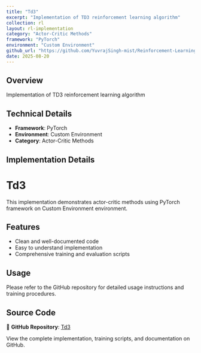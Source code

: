 ```yaml
---
title: "Td3"
excerpt: "Implementation of TD3 reinforcement learning algorithm"
collection: rl
layout: rl-implementation
category: "Actor-Critic Methods"
framework: "PyTorch"
environment: "Custom Environment"
github_url: "https://github.com/YuvrajSingh-mist/Reinforcement-Learning/tree/master/TD3"
date: 2025-08-20
---
```


## Overview
Implementation of TD3 reinforcement learning algorithm

## Technical Details
- **Framework**: PyTorch
- **Environment**: Custom Environment
- **Category**: Actor-Critic Methods

## Implementation Details


# Td3

This implementation demonstrates actor-critic methods using PyTorch framework on Custom Environment environment.

## Features
- Clean and well-documented code
- Easy to understand implementation
- Comprehensive training and evaluation scripts

## Usage
Please refer to the GitHub repository for detailed usage instructions and training procedures.


## Source Code
📁 **GitHub Repository**: [Td3](https://github.com/YuvrajSingh-mist/Reinforcement-Learning/tree/master/TD3)

View the complete implementation, training scripts, and documentation on GitHub.
